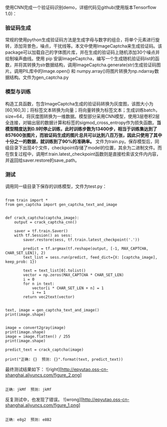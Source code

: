 使用CNN完成一个验证码识别demo，详细代码见github(使用版本Tensorflow 1.0)：  
### 验证码生成
常规的使用python生成验证码方法是生成字母与数字的组合，将单个元素进行旋转，添加背景色，噪点，干扰线等。本文中使用ImageCaptcha来生成验证码。该package可以加载自己的字体图片库，并在生成的验证码上随机添加30个噪点并绘制噪声曲线。使用 pip 安装ImageCaptcha，编写一个生成随机验证码list的函数，并将其转换为str数据结构，调用ImageCaptcha.generate(str)生成验证码图片。调用PIL库中的Image.open() 和 numpy.array()将图片转换为np.ndarray数据结构。文件为gen_captcha.py

### 模型与训练
构造工具函数，包含ImageCaptcha生成的验证码转换为灰度图，该图大小为[60,160,3]；将标签文本转换为向量；将向量转换为标签文本；生成训练batch，size=64，将灰度图转换为一维数据。模型部分采用CNN模型，使用3层卷积2层全连接，对输出层的数据计算和标签的sigmod_cross_entropy作为损失函数。__当模型精度达到0.9时停止训练，此时训练步数为13400步，相当于训练集达到了857600张图片，而验证码生成的图片总共可以达到八百万张，因此只使用了其中十分之一的数据，就训练到了90%的准确率。__ 文件为train.py。保存模型后，同级目录下出现4个文件，checkpoint存储了model的位置，其余为二进制文件。而在恢复过程中，调用tf.train.latest_checkpoint函数则是直接检索该文件内内容，并返回给saver.restore的save_path。

### 测试
调用同一级目录下保存的训练模型，文件为test.py：
<pre><code>
from train import *
from gen_captcha import gen_captcha_text_and_image


def crack_captcha(captcha_image):
    output = crack_captcha_cnn()

    saver = tf.train.Saver()
    with tf.Session() as sess:
        saver.restore(sess, tf.train.latest_checkpoint('.'))

        predict = tf.argmax(tf.reshape(output, [-1, MAX_CAPTCHA, CHAR_SET_LEN]), 2)
        text_list = sess.run(predict, feed_dict={X: [captcha_image], keep_prob: 1})

        text = text_list[0].tolist()
        vector = np.zeros(MAX_CAPTCHA * CHAR_SET_LEN)
        i = 0
        for n in text:
            vector[i * CHAR_SET_LEN + n] = 1
            i += 1
        return vec2text(vector)


text, image = gen_captcha_text_and_image()
print(image.shape)


image = convert2gray(image)
print(image.shape)
image = image.flatten() / 255
print(image.shape)

predict_text = crack_captcha(image)

print("正确: {}  预测: {}".format(text, predict_text))
</code></pre>
最终测试结果如下：
![right][http://epyutao.oss-cn-shanghai.aliyuncs.com/figure_2.png]
<pre><code>
正确: jkMf  预测: jkMf
</code></pre>
反复测试中，也发现了错误。
![wrong][http://epyutao.oss-cn-shanghai.aliyuncs.com/figure_1.png]
<pre><code>
正确: e8g2  预测: e8B2
</code></pre>
